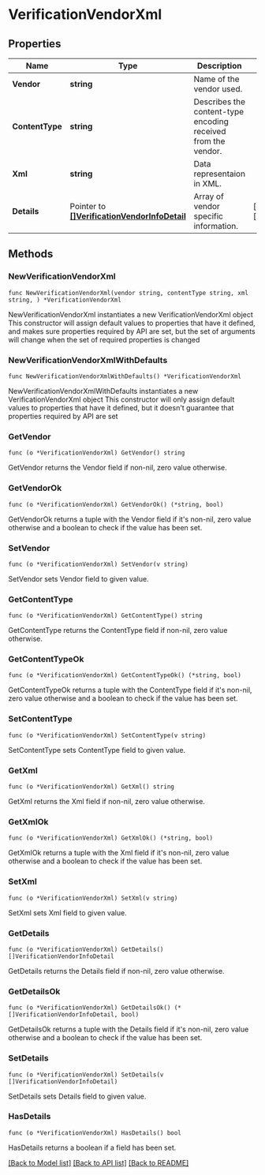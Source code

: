 # VerificationVendorXml

## Properties

Name | Type | Description | Notes
------------ | ------------- | ------------- | -------------
**Vendor** | **string** | Name of the vendor used. | 
**ContentType** | **string** | Describes the content-type encoding received from the vendor. | 
**Xml** | **string** | Data representaion in XML. | 
**Details** | Pointer to [**[]VerificationVendorInfoDetail**](VerificationVendorInfoDetail.md) | Array of vendor specific information. | [optional] [readonly] 

## Methods

### NewVerificationVendorXml

`func NewVerificationVendorXml(vendor string, contentType string, xml string, ) *VerificationVendorXml`

NewVerificationVendorXml instantiates a new VerificationVendorXml object
This constructor will assign default values to properties that have it defined,
and makes sure properties required by API are set, but the set of arguments
will change when the set of required properties is changed

### NewVerificationVendorXmlWithDefaults

`func NewVerificationVendorXmlWithDefaults() *VerificationVendorXml`

NewVerificationVendorXmlWithDefaults instantiates a new VerificationVendorXml object
This constructor will only assign default values to properties that have it defined,
but it doesn't guarantee that properties required by API are set

### GetVendor

`func (o *VerificationVendorXml) GetVendor() string`

GetVendor returns the Vendor field if non-nil, zero value otherwise.

### GetVendorOk

`func (o *VerificationVendorXml) GetVendorOk() (*string, bool)`

GetVendorOk returns a tuple with the Vendor field if it's non-nil, zero value otherwise
and a boolean to check if the value has been set.

### SetVendor

`func (o *VerificationVendorXml) SetVendor(v string)`

SetVendor sets Vendor field to given value.


### GetContentType

`func (o *VerificationVendorXml) GetContentType() string`

GetContentType returns the ContentType field if non-nil, zero value otherwise.

### GetContentTypeOk

`func (o *VerificationVendorXml) GetContentTypeOk() (*string, bool)`

GetContentTypeOk returns a tuple with the ContentType field if it's non-nil, zero value otherwise
and a boolean to check if the value has been set.

### SetContentType

`func (o *VerificationVendorXml) SetContentType(v string)`

SetContentType sets ContentType field to given value.


### GetXml

`func (o *VerificationVendorXml) GetXml() string`

GetXml returns the Xml field if non-nil, zero value otherwise.

### GetXmlOk

`func (o *VerificationVendorXml) GetXmlOk() (*string, bool)`

GetXmlOk returns a tuple with the Xml field if it's non-nil, zero value otherwise
and a boolean to check if the value has been set.

### SetXml

`func (o *VerificationVendorXml) SetXml(v string)`

SetXml sets Xml field to given value.


### GetDetails

`func (o *VerificationVendorXml) GetDetails() []VerificationVendorInfoDetail`

GetDetails returns the Details field if non-nil, zero value otherwise.

### GetDetailsOk

`func (o *VerificationVendorXml) GetDetailsOk() (*[]VerificationVendorInfoDetail, bool)`

GetDetailsOk returns a tuple with the Details field if it's non-nil, zero value otherwise
and a boolean to check if the value has been set.

### SetDetails

`func (o *VerificationVendorXml) SetDetails(v []VerificationVendorInfoDetail)`

SetDetails sets Details field to given value.

### HasDetails

`func (o *VerificationVendorXml) HasDetails() bool`

HasDetails returns a boolean if a field has been set.


[[Back to Model list]](../README.md#documentation-for-models) [[Back to API list]](../README.md#documentation-for-api-endpoints) [[Back to README]](../README.md)


